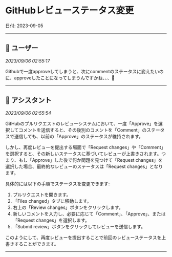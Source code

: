 # GitHubレビューステータス変更

日付: 2023-09-05

---

## 👤 ユーザー
*2023/09/06 02:55:17*

Githubで一度approveしてしまうと、次にcommentのステータスに変えたいのに、approveしたことになってしまうんですかね、、、🧐

---

## 🤖 アシスタント
*2023/09/06 02:55:54*

GitHubのプルリクエストのレビューシステムにおいて、一度「Approve」を選択してコメントを送信すると、その後別のコメントを「Comment」のステータスで送信しても、以前の「Approve」のステータスが維持されます。

しかし、再度レビューを提出する場面で「Request changes」や「Comment」を選択すると、その新しいステータスに基づいてレビューが上書きされます。つまり、もし「Approve」した後で何か問題を見つけて「Request changes」を選択した場合、最終的なレビューのステータスは「Request changes」となります。

具体的には以下の手順でステータスを変更できます:

1. プルリクエストを開きます。
2. 「Files changed」タブに移動します。
3. 右上の「Review changes」ボタンをクリックします。
4. 新しいコメントを入力し、必要に応じて「Comment」、「Approve」、または「Request changes」を選択します。
5. 「Submit review」ボタンをクリックしてレビューを送信します。

このようにして、再度レビューを提出することで前回のレビューステータスを上書きすることができます。

---
